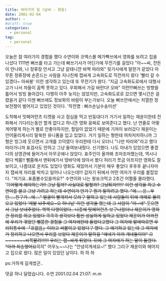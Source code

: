 ```yaml
---
title: 여러가지 일 (날씨 - 맑음)
date: 2001-02-04
author: ~
#draft: true
categories:
  - personal
tag:
  - personal
---
```






오늘은 참 여러가지 경험을 했다
수연이와 코엑스몰 메가빡쓰에서 영화를 보려고 집을 나섰다
1111번 뻐쓰를 타고 가는데 뻐쓰기사가 어딘가에 무전기를 걸었다
"아~~씨, 잔돈이 안나와, 나 정류장 안서고 그냥 갈테니깐 바짝 따라와"
뒷기사에게 말한거 같았다
아무튼 정류장에 손흔드는 사람을 지나친채 잽싸게 고속화도로 직전까지 왔다
'빨리 갈 수 있겠다~ 아싸봉'
이런 생각하고 있는데 또 무전기가 왔다.
"지금 고속화도로에서 대형사고가 나서 차들이 꼼짝 못하고 있다.
우회해서 가길 바란다! 오바"
이런!!!뻐쓰는 방향을 틀어서 빙빙 돌아갔다.
다행히 아주 늦지는 않았지만, 고속화도로로 갔으면 몇시간은 걸렸을거 같다
이젠 뻐쓰에도 정보화의 바람이 부는가보다.
오늘 뻐쓰안에서는 치열한 정보전쟁이 벌어지고 있었던 것이다.
'작전명 : 뻐쓰손님수송미션'

도착해서 밋페어런츠 티켓을 사고 점심을 먹고 빈둥대다가
거기서 일하는 재윤이한테 전화해서 기다리는동안 할게 없다고 하니깐
영화 꽁짜로 보여준다고 했다.
난 연줄로 어떻게어떻게 하는거 별로 안좋아하지만,
할일이 없었기 때문에 기꺼이 보러갔다
재윤이는 안어울리게시리 말쑥한 유니폼을 입고 있었다.
거기 일하는 형한테 여차저차하니까 그 형은 빙그레 웃으면서 고개를 끄덕였다
우리한테 다시 오더니 "나만 따라와"라고 했다
따라가니까 표검사도 안하고 그냥 들여보내줬다. 신기했다.
나도 아내가 있었으면 좋겠다의 상영관에 들어가서 아무곳에나 앉았다.
표주인이 올까봐 조마조마했는데, 역시나 왔다 썩쭘!!
뻘쭘해서 맨뒤에가서 땅바닥에 앉아서 봤다
허리가 쪼금 아프지만 영화도 잘보이고, 나름대로 운치도 있었다
영화도 재밌어서 기분이 매우 좋았다 후후후
끝나자마자 잽싸게 자리를 박차고 일어나 나오는데!!!
갑자기 뒤에서 어떤 여자가 우리를 붙잡았다.
"저기요..표좀볼수있을까요?"
수연이와 나는 왕쑈크먹고 2초간 어쩔줄 몰라했다.
'아~~어떻게 해야하는가!! 그냥 튈까? 사실대로 말할까? 그냥튀자!!!!!'
이런 생각을 하고 수연이를 끌고 그냥 가려고 하는데
수연이가 안가구 뭔가 말하려고 했다.
"에.....응...우린.....친구가...에...."
얼굴이 빨개져서 모라구 말하고 있는데 사람들이 뒤에 개떼로 몰려오고 있었다
'제발 놔주세요~오 하나님'
이런 생각을 했는데 그 사람이 "아~네" 웃으면서 그냥 보내주었다. 헥헥
다행이었다..
나중에 밋페어런츠 보구나왔더니 재윤이가 영화관 정리를 하고 있었다
큭큭큭 생각보다 훨씬 성실하게 일하고 있었다
재윤이가 아까전에 우리가 겪었던 뻘쭘한 경험을 그 여자애한테 들었다고했다
그 여자애 말에따르면 우리뒤통수에 「표없음」이라고 써붙이고 있었다구 했다.
그 얘기하고 있는데 그 여자애가 정리하고 나오면서 우리를 보았다
재윤이가 말하길 "얘네가 아까 걔네들이야"
으~~~~~~~씨~~~~~~~~쪽팔려~~~~~~~~!!!!!!
우리는 잽~싸게 튀었다. 뒤에 그 여자애가 하는 말이 들렸다.
"아까 죄송했어요~~히히"
어우노~~나는 "안녕히계세요~!" 했다
그리구 재윤이와 헤어지고 집으로 왔다.
많은 일이 있었던 날이다.
하 하 하

ps:거하게 길게썼군..


 댓글 하나 달렸습니다.
수연 2001.02.04 21:07: 
m.m





